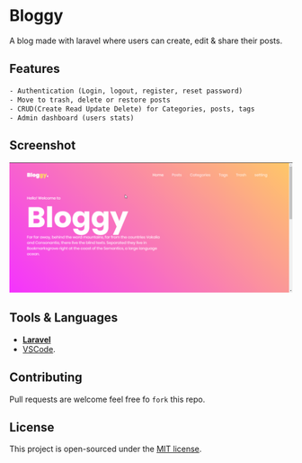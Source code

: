 # Bloggy
A blog made with laravel where users can create, edit & share their posts.

## Features
    - Authentication (Login, logout, register, reset password)
    - Move to trash, delete or restore posts
    - CRUD(Create Read Update Delete) for Categories, posts, tags
    - Admin dashboard (users stats)

## Screenshot
<p align="center">
    <img src="screenshots/landing.png" width="800">
</p>

## Tools & Languages
- **[Laravel](https://laravel.com/)**
- [VSCode](https://code.visualstudio.com/).


## Contributing

Pull requests are welcome feel free fo ```fork``` this repo.

## License

This project is open-sourced under the [MIT license](https://opensource.org/licenses/MIT).
